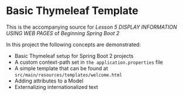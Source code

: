 # Basic Thymeleaf Template

This is the accompanying source for
_Lesson 5 DISPLAY INFORMATION USING WEB PAGES_ of _Beginning Spring Boot 2_

In this project the following concepts are demonstrated:

* Basic Thymeleaf setup for Spring Boot 2 projects
* A custom context-path set in `the application.properties` file
* A simple template that can be found at `src/main/resources/templates/welcome.html`
* Adding attributes to a Model
* Externalizing internationalized text
